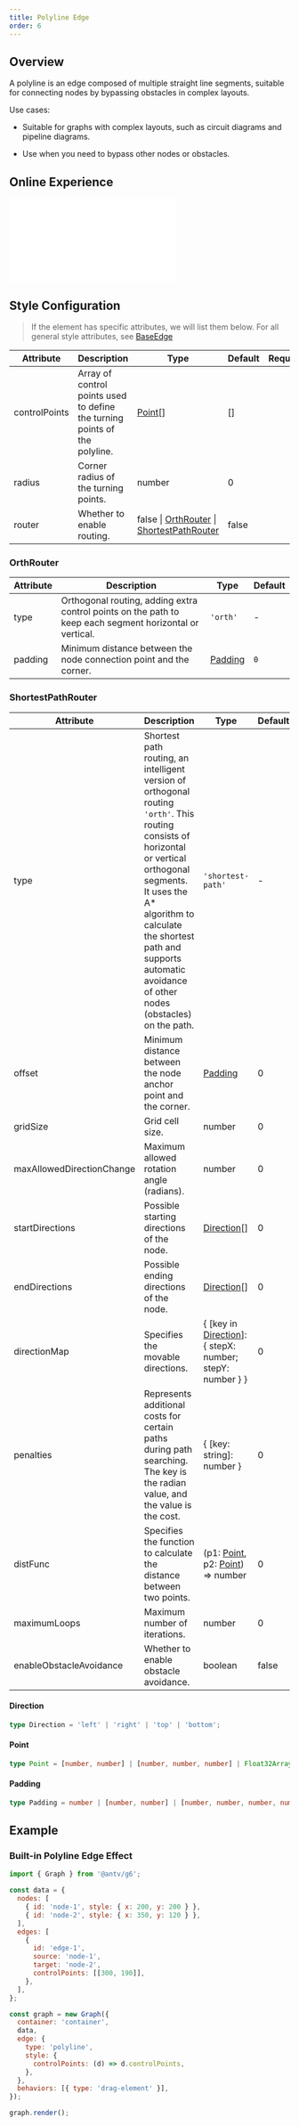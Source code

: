 ```yaml
---
title: Polyline Edge
order: 6
---
```


## Overview

A polyline is an edge composed of multiple straight line segments, suitable for connecting nodes by bypassing obstacles in complex layouts.

Use cases:

- Suitable for graphs with complex layouts, such as circuit diagrams and pipeline diagrams.

- Use when you need to bypass other nodes or obstacles.

## Online Experience

<embed src="@/common/api/elements/edges/polyline.md"></embed>

## Style Configuration

> If the element has specific attributes, we will list them below. For all general style attributes, see [BaseEdge](/en/manual/element/edge/base-edge)

| Attribute     | Description                                                                | Type                                                                                    | Default | Required |
| ------------- | -------------------------------------------------------------------------- | --------------------------------------------------------------------------------------- | ------- | -------- |
| controlPoints | Array of control points used to define the turning points of the polyline. | [Point](#point)[]                                                                       | []      |          |
| radius        | Corner radius of the turning points.                                       | number                                                                                  | 0       |          |
| router        | Whether to enable routing.                                                 | false &#124; [OrthRouter](#orthrouter) &#124; [ShortestPathRouter](#shortestpathrouter) | false   |          |

### OrthRouter

| Attribute | Description                                                                                              | Type                | Default |
| --------- | -------------------------------------------------------------------------------------------------------- | ------------------- | ------- |
| type      | Orthogonal routing, adding extra control points on the path to keep each segment horizontal or vertical. | `'orth'`            | -       |
| padding   | Minimum distance between the node connection point and the corner.                                       | [Padding](#padding) | `0`     |

### ShortestPathRouter

| Attribute                 | Description                                                                                                                                                                                                                                                                          | Type                                                                   | Default |
| ------------------------- | ------------------------------------------------------------------------------------------------------------------------------------------------------------------------------------------------------------------------------------------------------------------------------------ | ---------------------------------------------------------------------- | ------- |
| type                      | Shortest path routing, an intelligent version of orthogonal routing `'orth'`. This routing consists of horizontal or vertical orthogonal segments. It uses the A\* algorithm to calculate the shortest path and supports automatic avoidance of other nodes (obstacles) on the path. | `'shortest-path'`                                                      | -       |
| offset                    | Minimum distance between the node anchor point and the corner.                                                                                                                                                                                                                       | [Padding](#padding)                                                    | 0       |
| gridSize                  | Grid cell size.                                                                                                                                                                                                                                                                      | number                                                                 | 0       |
| maxAllowedDirectionChange | Maximum allowed rotation angle (radians).                                                                                                                                                                                                                                            | number                                                                 | 0       |
| startDirections           | Possible starting directions of the node.                                                                                                                                                                                                                                            | [Direction](#direction)[]                                              | 0       |
| endDirections             | Possible ending directions of the node.                                                                                                                                                                                                                                              | [Direction](#direction)[]                                              | 0       |
| directionMap              | Specifies the movable directions.                                                                                                                                                                                                                                                    | { [key in [Direction](#direction)]: { stepX: number; stepY: number } } | 0       |
| penalties                 | Represents additional costs for certain paths during path searching. The key is the radian value, and the value is the cost.                                                                                                                                                         | { [key: string]: number }                                              | 0       |
| distFunc                  | Specifies the function to calculate the distance between two points.                                                                                                                                                                                                                 | (p1: [Point](#point), p2: [Point](#point)) => number                   | 0       |
| maximumLoops              | Maximum number of iterations.                                                                                                                                                                                                                                                        | number                                                                 | 0       |
| enableObstacleAvoidance   | Whether to enable obstacle avoidance.                                                                                                                                                                                                                                                | boolean                                                                | false   |

#### Direction

```typescript
type Direction = 'left' | 'right' | 'top' | 'bottom';
```

#### Point

```typescript
type Point = [number, number] | [number, number, number] | Float32Array;
```

#### Padding

```typescript
type Padding = number | [number, number] | [number, number, number, number];
```

## Example

### Built-in Polyline Edge Effect

```js | ob { inject: true }
import { Graph } from '@antv/g6';

const data = {
  nodes: [
    { id: 'node-1', style: { x: 200, y: 200 } },
    { id: 'node-2', style: { x: 350, y: 120 } },
  ],
  edges: [
    {
      id: 'edge-1',
      source: 'node-1',
      target: 'node-2',
      controlPoints: [[300, 190]],
    },
  ],
};

const graph = new Graph({
  container: 'container',
  data,
  edge: {
    type: 'polyline',
    style: {
      controlPoints: (d) => d.controlPoints,
    },
  },
  behaviors: [{ type: 'drag-element' }],
});

graph.render();
```
